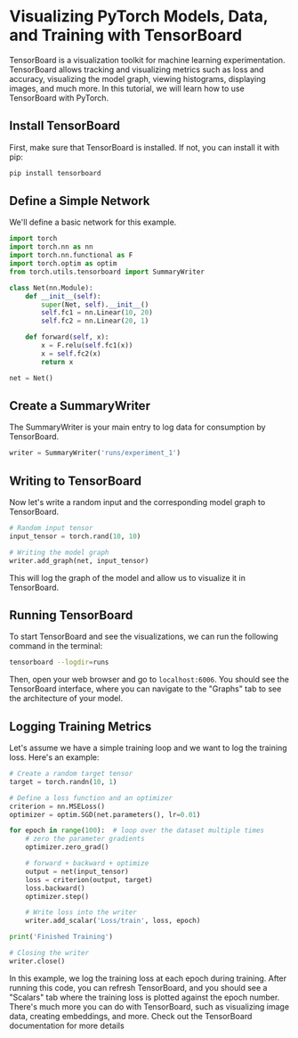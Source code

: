 # Visualizing PyTorch Models, Data, and Training with TensorBoard

TensorBoard is a visualization toolkit for machine learning experimentation. TensorBoard allows tracking and visualizing metrics such as loss and accuracy, visualizing the model graph, viewing histograms, 
displaying images, and much more. In this tutorial, we will learn how to use TensorBoard with PyTorch.

## Install TensorBoard
First, make sure that TensorBoard is installed. If not, you can install it with pip:

```bash
pip install tensorboard
```

## Define a Simple Network
We'll define a basic network for this example.

```python
import torch
import torch.nn as nn
import torch.nn.functional as F
import torch.optim as optim
from torch.utils.tensorboard import SummaryWriter

class Net(nn.Module):
    def __init__(self):
        super(Net, self).__init__()
        self.fc1 = nn.Linear(10, 20)
        self.fc2 = nn.Linear(20, 1)

    def forward(self, x):
        x = F.relu(self.fc1(x))
        x = self.fc2(x)
        return x

net = Net()
```

## Create a SummaryWriter
The SummaryWriter is your main entry to log data for consumption by TensorBoard.

```python
writer = SummaryWriter('runs/experiment_1')
```

## Writing to TensorBoard
Now let's write a random input and the corresponding model graph to TensorBoard.

```python
# Random input tensor
input_tensor = torch.rand(10, 10)

# Writing the model graph
writer.add_graph(net, input_tensor)
```

This will log the graph of the model and allow us to visualize it in TensorBoard.

## Running TensorBoard
To start TensorBoard and see the visualizations, we can run the following command in the terminal:

```bash
tensorboard --logdir=runs
```

Then, open your web browser and go to `localhost:6006`. You should see the TensorBoard interface, where you can navigate to the "Graphs" tab to see the architecture of your model.

## Logging Training Metrics
Let's assume we have a simple training loop and we want to log the training loss. Here's an example:

```python
# Create a random target tensor
target = torch.randn(10, 1)

# Define a loss function and an optimizer
criterion = nn.MSELoss()
optimizer = optim.SGD(net.parameters(), lr=0.01)

for epoch in range(100):  # loop over the dataset multiple times
    # zero the parameter gradients
    optimizer.zero_grad()

    # forward + backward + optimize
    output = net(input_tensor)
    loss = criterion(output, target)
    loss.backward()
    optimizer.step()

    # Write loss into the writer
    writer.add_scalar('Loss/train', loss, epoch)

print('Finished Training')

# Closing the writer
writer.close()
```

In this example, we log the training loss at each epoch during training. After running this code, you can refresh TensorBoard, and you should see a "Scalars" tab where the training loss is plotted against the epoch number.
There's much more you can do with TensorBoard, such as visualizing image data, creating embeddings, and more. Check out the TensorBoard documentation for more details
